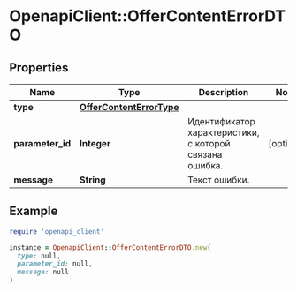 # OpenapiClient::OfferContentErrorDTO

## Properties

| Name | Type | Description | Notes |
| ---- | ---- | ----------- | ----- |
| **type** | [**OfferContentErrorType**](OfferContentErrorType.md) |  |  |
| **parameter_id** | **Integer** | Идентификатор характеристики, с которой связана ошибка. | [optional] |
| **message** | **String** | Текст ошибки. |  |

## Example

```ruby
require 'openapi_client'

instance = OpenapiClient::OfferContentErrorDTO.new(
  type: null,
  parameter_id: null,
  message: null
)
```


